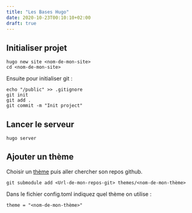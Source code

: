 ```yaml
---
title: "Les Bases Hugo"
date: 2020-10-23T00:10:10+02:00
draft: true
---
```


## Initialiser projet

```
hugo new site <nom-de-mon-site>
cd <nom-de-mon-site>
```

Ensuite pour initialiser git :

```
echo "/public" >> .gitignore
git init
git add .
git commit -m "Init project"
```

## Lancer le serveur

```
hugo server
```

## Ajouter un thème

Choisir un [thème](https://themes.gohugo.io/) puis aller chercher son repos github.

```
git submodule add <Url-de-mon-repos-git> themes/<nom-de-mon-thème>
```

Dans le fichier config.toml indiquez quel thème on utilise :

```
theme = "<nom-de-mon-thème>"
```
